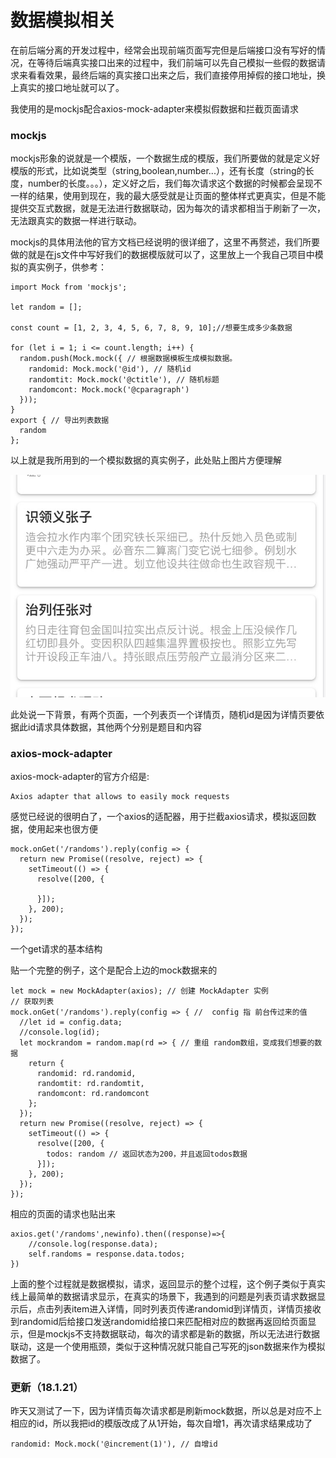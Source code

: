 # 数据模拟相关

  在前后端分离的开发过程中，经常会出现前端页面写完但是后端接口没有写好的情况，在等待后端真实接口出来的过程中，我们前端可以先自己模拟一些假的数据请求来看看效果，最终后端的真实接口出来之后，我们直接停用掉假的接口地址，换上真实的接口地址就可以了。

  我使用的是mockjs配合axios-mock-adapter来模拟假数据和拦截页面请求

  ### mockjs

  mockjs形象的说就是一个模版，一个数据生成的模版，我们所要做的就是定义好模版的形式，比如说类型（string,boolean,number...），还有长度（string的长度，number的长度。。。），定义好之后，我们每次请求这个数据的时候都会呈现不一样的结果，使用到现在，我的最大感受就是让页面的整体样式更真实，但是不能提供交互式数据，就是无法进行数据联动，因为每次的请求都相当于刷新了一次，无法跟真实的数据一样进行联动。

  mockjs的具体用法他的官方文档已经说明的很详细了，这里不再赘述，我们所要做的就是在js文件中写好我们的数据模版就可以了，这里放上一个我自己项目中模拟的真实例子，供参考：

  ```
  import Mock from 'mockjs';

  let random = [];

  const count = [1, 2, 3, 4, 5, 6, 7, 8, 9, 10];//想要生成多少条数据

  for (let i = 1; i <= count.length; i++) {
    random.push(Mock.mock({ // 根据数据模板生成模拟数据。
      randomid: Mock.mock('@id'), // 随机id
      randomtit: Mock.mock('@ctitle'), // 随机标题
      randomcont: Mock.mock('@cparagraph')
    }));
  }
  export { // 导出列表数据
    random
  };
  ```

 以上就是我所用到的一个模拟数据的真实例子，此处贴上图片方便理解

 ![例子图片](https://github.com/ChengKIKI/Tutorial/blob/master/images/WechatIMG176.jpeg)

 此处说一下背景，有两个页面，一个列表页一个详情页，随机id是因为详情页要依据此id请求具体数据，其他两个分别是题目和内容

 ### axios-mock-adapter

 axios-mock-adapter的官方介绍是:

    Axios adapter that allows to easily mock requests

 感觉已经说的很明白了，一个axios的适配器，用于拦截axios请求，模拟返回数据，使用起来也很方便

 ```
 mock.onGet('/randoms').reply(config => {
   return new Promise((resolve, reject) => {
     setTimeout(() => {
       resolve([200, {

       }]);
     }, 200);
   });
 });
 ```
 一个get请求的基本结构

 贴一个完整的例子，这个是配合上边的mock数据来的

 ```
 let mock = new MockAdapter(axios); // 创建 MockAdapter 实例
 // 获取列表
 mock.onGet('/randoms').reply(config => { //  config 指 前台传过来的值
   //let id = config.data;
   //console.log(id);
   let mockrandom = random.map(rd => { // 重组 random数组，变成我们想要的数据
     return {
       randomid: rd.randomid,
       randomtit: rd.randomtit,
       randomcont: rd.randomcont
     };
   });
   return new Promise((resolve, reject) => {
     setTimeout(() => {
       resolve([200, {
         todos: random // 返回状态为200，并且返回todos数据
       }]);
     }, 200);
   });
 });
 ```
 相应的页面的请求也贴出来

 ```
 axios.get('/randoms',newinfo).then((response)=>{
     //console.log(response.data);
     self.randoms = response.data.todos;
 })
 ```
 上面的整个过程就是数据模拟，请求，返回显示的整个过程，这个例子类似于真实线上最简单的数据请求显示，在真实的场景下，我遇到的问题是列表页请求数据显示后，点击列表item进入详情，同时列表页传递randomid到详情页，详情页接收到randomid后给接口发送randomid给接口来匹配相对应的数据再返回给页面显示，但是mockjs不支持数据联动，每次的请求都是新的数据，所以无法进行数据联动，这是一个使用瓶颈，类似于这种情况就只能自己写死的json数据来作为模拟数据了。

 ### 更新（18.1.21）

 昨天又测试了一下，因为详情页每次请求都是刷新mock数据，所以总是对应不上相应的id，所以我把id的模版改成了从1开始，每次自增1，再次请求结果成功了

 ```
 randomid: Mock.mock('@increment(1)'), // 自增id
 ```
